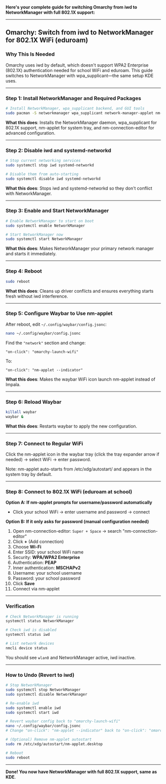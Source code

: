 **Here's your complete guide for switching Omarchy from iwd to NetworkManager with full 802.1X support:**

---

## Omarchy: Switch from iwd to NetworkManager for 802.1X WiFi (eduroam)

### Why This Is Needed

Omarchy uses iwd by default, which doesn't support WPA2 Enterprise (802.1X) authentication needed for school WiFi and eduroam. This guide switches to NetworkManager with wpa_supplicant—the same setup KDE uses.

---

### Step 1: Install NetworkManager and Required Packages

```bash
# Install NetworkManager, wpa_supplicant backend, and GUI tools
sudo pacman -S networkmanager wpa_supplicant network-manager-applet nm-connection-editor
```

**What this does**: Installs the NetworkManager daemon, wpa_supplicant for 802.1X support, nm-applet for system tray, and nm-connection-editor for advanced configuration.

---

### Step 2: Disable iwd and systemd-networkd

```bash
# Stop current networking services
sudo systemctl stop iwd systemd-networkd

# Disable them from auto-starting
sudo systemctl disable iwd systemd-networkd
```

**What this does**: Stops iwd and systemd-networkd so they don't conflict with NetworkManager.

---

### Step 3: Enable and Start NetworkManager

```bash
# Enable NetworkManager to start on boot
sudo systemctl enable NetworkManager

# Start NetworkManager now
sudo systemctl start NetworkManager
```

**What this does**: Makes NetworkManager your primary network manager and starts it immediately.

---

### Step 4: Reboot

```bash
sudo reboot
```

**What this does**: Cleans up driver conflicts and ensures everything starts fresh without iwd interference.

---

### Step 5: Configure Waybar to Use nm-applet

After reboot, edit `~/.config/waybar/config.jsonc`:

```bash
nano ~/.config/waybar/config.jsonc
```

Find the `"network"` section and change:

```jsonc
"on-click": "omarchy-launch-wifi"
```

To:

```jsonc
"on-click": "nm-applet --indicator"
```

**What this does**: Makes the waybar WiFi icon launch nm-applet instead of Impala.

---

### Step 6: Reload Waybar

```bash
killall waybar
waybar &
```

**What this does**: Restarts waybar to apply the new configuration.

---

### Step 7: Connect to Regular WiFi

Click the nm-applet icon in the waybar tray (click the tray expander arrow if needed) → select WiFi → enter password.

Note: nm-applet auto-starts from /etc/xdg/autostart/ and appears in the system tray by default.

---

### Step 8: Connect to 802.1X WiFi (eduroam at school)

**Option A: If nm-applet prompts for username/password automatically**

- Click your school WiFi → enter username and password → connect

**Option B: If it only asks for password (manual configuration needed)**

1. Open nm-connection-editor: `Super + Space` → search "nm-connection-editor"
2. Click **+** (Add connection)
3. Choose **Wi-Fi**
4. Enter SSID: your school WiFi name
5. Security: **WPA/WPA2 Enterprise**
6. Authentication: **PEAP**
7. Inner authentication: **MSCHAPv2**
8. Username: your school username
9. Password: your school password
10. Click **Save**
11. Connect via nm-applet

---

### Verification

```bash
# Check NetworkManager is running
systemctl status NetworkManager

# Check iwd is disabled
systemctl status iwd

# List network devices
nmcli device status
```

You should see `wlan0` and NetworkManager active, iwd inactive.

---

### How to Undo (Revert to iwd)

```bash
# Stop NetworkManager
sudo systemctl stop NetworkManager
sudo systemctl disable NetworkManager

# Re-enable iwd
sudo systemctl enable iwd
sudo systemctl start iwd

# Revert waybar config back to "omarchy-launch-wifi"
nano ~/.config/waybar/config.jsonc
# Change "on-click": "nm-applet --indicator" back to "on-click": "omarchy-launch-wifi"

# (Optional) Remove nm-applet autostart
sudo rm /etc/xdg/autostart/nm-applet.desktop

# Reboot
sudo reboot

```

---

**Done! You now have NetworkManager with full 802.1X support, same as KDE**.
